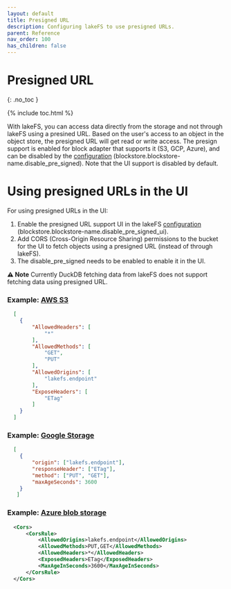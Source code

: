 ```yaml
---
layout: default
title: Presigned URL
description: Configuring lakeFS to use presigned URLs.
parent: Reference
nav_order: 100
has_children: false
---
```


# Presigned URL
{: .no_toc }

{% include toc.html %}

With lakeFS, you can access data directly from the storage and not through lakeFS using a presined URL.
Based on the user's access to an object in the object store, the presigned URL will get read or write access.
The presign support is enabled for block adapter that supports it (S3, GCP, Azure), and can be disabled by the [configuration](configuration.md) (blockstore.blockstore-name.disable_pre_signed). Note that the UI support is disabled by default.

# Using presigned URLs in the UI
For using presigned URLs in the UI:
1. Enable the presigned URL support UI in the lakeFS [configuration](configuration.md) (blockstore.blockstore-name.disable_pre_signed_ui).
2. Add CORS (Cross-Origin Resource Sharing) permissions to the bucket for the UI to fetch objects using a presigned URL (instead of through lakeFS).
3. The disable_pre_signed needs to be enabled to enable it in the UI.

**⚠️ Note** Currently DuckDB fetching data from lakeFS does not support fetching data using presigned URL.

### Example: [AWS S3](https://docs.aws.amazon.com/AmazonS3/latest/userguide/enabling-cors-examples.html)

```json
  [
    {
        "AllowedHeaders": [
            "*"
        ],
        "AllowedMethods": [
            "GET",
            "PUT"
        ],
        "AllowedOrigins": [
            "lakefs.endpoint"
        ],
        "ExposeHeaders": [
            "ETag"
        ]
    }
  ]
```


### Example: [Google Storage](https://cloud.google.com/storage/docs/using-cors)

```json
  [
    {
        "origin": ["lakefs.endpoint"],
        "responseHeader": ["ETag"],
        "method": ["PUT", "GET"],
        "maxAgeSeconds": 3600
    }
   ]
```


### Example: [Azure blob storage](https://learn.microsoft.com/en-us/rest/api/storageservices/cross-origin-resource-sharing--cors--support-for-the-azure-storage-services)

```xml
  <Cors>
      <CorsRule>  
          <AllowedOrigins>lakefs.endpoint</AllowedOrigins>  
          <AllowedMethods>PUT,GET</AllowedMethods>  
          <AllowedHeaders>*</AllowedHeaders>  
          <ExposedHeaders>ETag</ExposedHeaders>  
          <MaxAgeInSeconds>3600</MaxAgeInSeconds>  
      </CorsRule>  
  </Cors>
```

